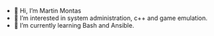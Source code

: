 - 👋 Hi, I’m Martin Montas
- 👀 I’m interested in system administration, c++ and game emulation.
- 🌱 I’m currently learning Bash and Ansible.

<!---
MU330-coder/MU330-coder is a ✨ special ✨ repository because its `README.md` (this file) appears on your GitHub profile.
You can click the Preview link to take a look at your changes.
--->
